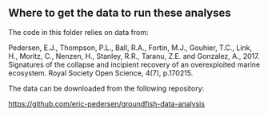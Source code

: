 ## Where to get the data to run these analyses

The code in this folder relies on data from:

Pedersen, E.J., Thompson, P.L., Ball, R.A., Fortin, M.J., Gouhier, T.C., Link, H., Moritz, C., Nenzen, H., Stanley, R.R., Taranu, Z.E. and Gonzalez, A., 2017. Signatures of the collapse and incipient recovery of an overexploited marine ecosystem. Royal Society Open Science, 4(7), p.170215.

The data can be downloaded from the following repository:

https://github.com/eric-pedersen/groundfish-data-analysis



